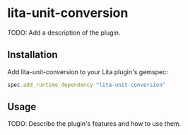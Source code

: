 # lita-unit-conversion

TODO: Add a description of the plugin.

## Installation

Add lita-unit-conversion to your Lita plugin's gemspec:

``` ruby
spec.add_runtime_dependency "lita-unit-conversion"
```

## Usage

TODO: Describe the plugin's features and how to use them.
